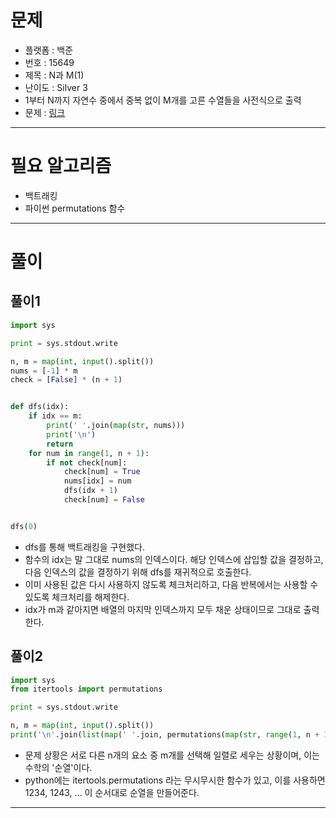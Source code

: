 # 문제
- 플랫폼 : 백준
- 번호 : 15649
- 제목 : N과 M(1)
- 난이도 : Silver 3
- 1부터 N까지 자연수 중에서 중복 없이 M개를 고른 수열들을 사전식으로 출력
- 문제 : <a href="https://www.acmicpc.net/problem/15649" target="_blank">링크</a>

---

# 필요 알고리즘
- 백트래킹
- 파이썬 permutations 함수

---

# 풀이
## 풀이1
```python
import sys

print = sys.stdout.write

n, m = map(int, input().split())
nums = [-1] * m
check = [False] * (n + 1)


def dfs(idx):
    if idx == m:
        print(' '.join(map(str, nums)))
        print('\n')
        return
    for num in range(1, n + 1):
        if not check[num]:
            check[num] = True
            nums[idx] = num
            dfs(idx + 1)
            check[num] = False


dfs(0)
```
- dfs를 통해 백트래킹을 구현했다.
- 함수의 idx는 말 그대로 nums의 인덱스이다. 해당 인덱스에 삽입할 값을 결정하고, 다음 인덱스의 값을 결정하기 위해 dfs를 재귀적으로 호출한다.
- 이미 사용된 값은 다시 사용하지 않도록 체크처리하고, 다음 반복에서는 사용할 수 있도록 체크처리를 해제한다.
- idx가 m과 같아지면 배열의 마지막 인덱스까지 모두 채운 상태이므로 그대로 출력한다.

## 풀이2
```python
import sys
from itertools import permutations

print = sys.stdout.write

n, m = map(int, input().split())
print('\n'.join(list(map(' '.join, permutations(map(str, range(1, n + 1)), m)))))
```
- 문제 상황은 서로 다른 n개의 요소 중 m개를 선택해 일렬로 세우는 상황이며, 이는 수학의 '순열'이다.
- python에는 itertools.permutations 라는 무시무시한 함수가 있고, 이를 사용하면 1234, 1243, ... 이 순서대로 순열을 만들어준다.

---
